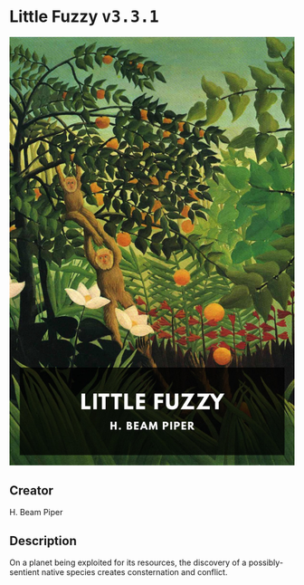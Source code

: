 
# Little Fuzzy <kbd>v3.3.1</kbd>

<center>
  <img src="./cover-1024.jpg"/>
</center>

## Creator
H. Beam Piper

## Description
On a planet being exploited for its resources, the discovery of a possibly-sentient native species creates consternation and conflict.
